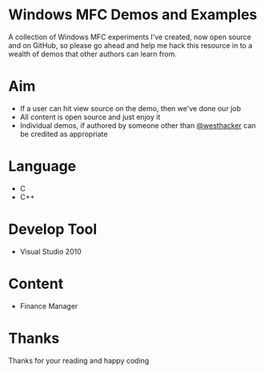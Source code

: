 # Windows MFC Demos and Examples

A collection of Windows MFC experiments I've created, now open source and on GitHub, so please go ahead and help me hack this resource in to a wealth of demos that other authors can learn from.

# Aim

* If a user can hit view source on the demo, then we've done our job
* All content is open source and just enjoy it
* Individual demos, if authored by someone other than [@westhacker](http://twitter.com) can be credited as appropriate

# Language

* C
* C++

# Develop Tool

* Visual Studio 2010

# Content

* Finance Manager

# Thanks

Thanks for your reading and happy coding
